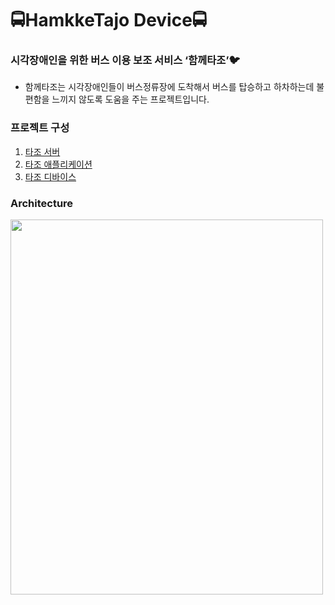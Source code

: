 # :oncoming_bus:HamkkeTajo Device:oncoming_bus:


### 시각장애인을 위한 버스 이용 보조 서비스 ‘함께타조’:bird:
- 함께타조는 시각장애인들이 버스정류장에 도착해서 버스를 탑승하고 하차하는데 불편함을 느끼지 않도록 도움을 주는 프로젝트입니다.


### 프로젝트 구성
1. [타조 서버](https://github.com/yangjae33/tajo_backend)
2. [타조 애플리케이션](https://github.com/seungyeonchoi/tajo_frontend)
3. [타조 디바이스](https://github.com/yyoonsahng/tajo_device/wiki)


### Architecture
<img src="https://user-images.githubusercontent.com/48347010/92088064-59620800-ee07-11ea-8ca7-ba0b4852c31a.png" width="500" height="600"/>


